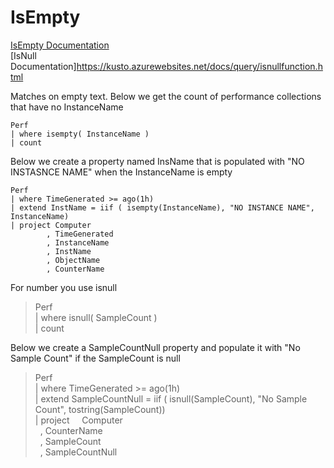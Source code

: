 # IsEmpty

[IsEmpty Documentation](https://kusto.azurewebsites.net/docs/query/isemptyfunction.html)  
[IsNull Documentation]https://kusto.azurewebsites.net/docs/query/isnullfunction.html

Matches on empty text. Below we get the count of performance collections that have no InstanceName    

    Perf  
    | where isempty( InstanceName )  
    | count

Below we create a property named InsName that is populated with "NO INSTASNCE NAME" when the InstanceName is empty  

    Perf  
    | where TimeGenerated >= ago(1h)  
    | extend InstName = iif ( isempty(InstanceName), "NO INSTANCE NAME", InstanceName)  
    | project Computer  
            , TimeGenerated
            , InstanceName  
            , InstName  
            , ObjectName  
            , CounterName

For number you use isnull
> Perf  
> | where isnull( SampleCount )  
> | count

Below we create a SampleCountNull property and populate it with "No Sample Count" if the SampleCount is null
> Perf  
> | where TimeGenerated >= ago(1h)  
> | extend SampleCountNull = iif ( isnull(SampleCount), "No Sample Count", tostring(SampleCount))  
> | project 
> &nbsp;&nbsp;&nbsp;&nbsp;Computer  
> &nbsp;&nbsp;, CounterName  
> &nbsp;&nbsp;, SampleCount  
> &nbsp;&nbsp;, SampleCountNull
